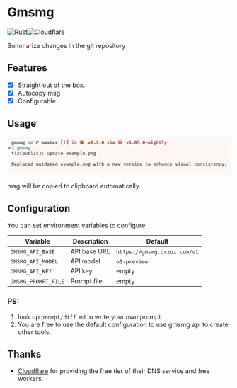 # Gmsmg
[![Rust](https://img.shields.io/badge/-Rust-orange?logo=rust&style=for-the-badge&logoColor=white)](https://www.rust-lang.org/)[![Cloudflare](https://img.shields.io/badge/-Cloudflare-yellow?style=for-the-badge&color=555555&logo=cloudflare)](https://www.cloudflare.com/)


Summarize changes in the git repository

## Features
- [x] Straight out of the box.
- [x] Autocopy msg
- [x] Configurable

## Usage

![Example](./public/example.png)

msg will be copied to clipboard automatically.

## Configuration

You can set environment variables to configure.

| Variable            | Description  | Default                      |
|---------------------|--------------|------------------------------|
| `GMSMG_API_BASE`    | API base URL | `https://gmsmg.orzoz.com/v1` |
| `GMSMG_API_MODEL`   | API model    | `o1-preview`                 |
| `GMSMG_API_KEY`     | API key      | empty                        |
| `GMSMG_PROMPT_FILE` | Prompt file  | empty                        |

### PS:
1. look up `prompt/diff.md` to write your own prompt.
2. You are free to use the default configuration to use gmsmg api to create other tools.

## Thanks

- [Cloudflare](https://www.cloudflare.com/) for providing the free tier of their DNS service and free workers.